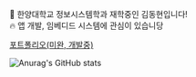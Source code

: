 👋 한양대학교 정보시스템학과 재학중인 김동현입니다!<br>
🔥 앱 개발, 임베디드 시스템에 관심이 있습니당

<a href="https://ph5555.github.io">포트폴리오(미완, 개발중)</a>

![Anurag's GitHub stats](https://github-readme-stats.vercel.app/api?username=PH5555&show_icons=true&theme=radical)
